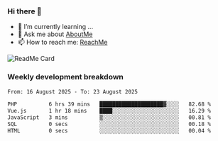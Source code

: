 ### Hi there 👋

- 🌱 I’m currently learning ...
- 💬 Ask me about [AboutMe](https://www.itzcy.com/about)
- 📫 How to reach me: [ReachMe](https://www.itzcy.com/about)

![ReadMe Card](https://github-readme-stats-ten-gilt.vercel.app/api?username=SuperChenYun&show_icons=true&title_color=fff&icon_color=79ff97&text_color=9f9f9f&bg_color=151515&hide_border=true)

### Weekly development breakdown
<!--START_SECTION:waka-->

```txt
From: 16 August 2025 - To: 23 August 2025

PHP          6 hrs 39 mins   ████████████████████▓░░░░   82.68 %
Vue.js       1 hr 18 mins    ████░░░░░░░░░░░░░░░░░░░░░   16.29 %
JavaScript   3 mins          ▒░░░░░░░░░░░░░░░░░░░░░░░░   00.81 %
SQL          0 secs          ░░░░░░░░░░░░░░░░░░░░░░░░░   00.18 %
HTML         0 secs          ░░░░░░░░░░░░░░░░░░░░░░░░░   00.04 %
```

<!--END_SECTION:waka-->
